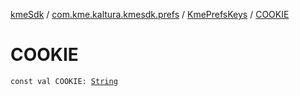 [kmeSdk](../../index.md) / [com.kme.kaltura.kmesdk.prefs](../index.md) / [KmePrefsKeys](index.md) / [COOKIE](./-c-o-o-k-i-e.md)

# COOKIE

`const val COOKIE: `[`String`](https://kotlinlang.org/api/latest/jvm/stdlib/kotlin/-string/index.html)